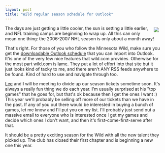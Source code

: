 ```yaml
---
layout: post
title: "Wild regular season schedule for Outlook"
---
```


<p><img style="MARGIN: 5px" src="http://images.usatoday.com/sports/hockey/_photos/2003-05-11-inside-gaborik.jpg" align="right" />The days are just getting a little cooler, the sun is setting a little earlier, and NFL training camps are beginning to wrap up. All this can only mean one thing: the 2006-2007 NHL season is only about a month away!</p>
<p>That's right. For those of you who follow the Minnesota Wild, make sure you get the <a href="http://www.wild.com/schedule/DownloadableSchedule.asp" target="_blank">downloadable Outlook schedule</a> that you can import into Outlook. It'is one of the very few nice features that wild.com provides. Otherwise for the most part wild.com is lame. They put a lot of effort into that site but it just looks kind of tacky to me, and there aren't ANY RSS feeds anywhere to be found. Kind of hard to use and navigate through too.</p>
<p><a href="http://www.leejsackett.com" target="_blank">Lee</a> and I will be meeting to divide up our season tickets sometime soon. It's always a really fun thing we do each year. I'm usually surprised at his "top games" that he goes for, but that's ok because then I get the ones I want :) This year we'll probably be selling off more of our tickets than we have in the past. If any of you out there would be interested in buying a bunch of games, let me know and I'll put you on my list. I'll probably just send out a massive email to everyone who is interested once I get my games and decide which ones I don't want, and then it's first-come-first-serve after that.</p>
<p>It should be a pretty exciting season for the Wild with all the new talent they picked up. The club has closed their first chapter and is beginning a new one this year. </p>
 
